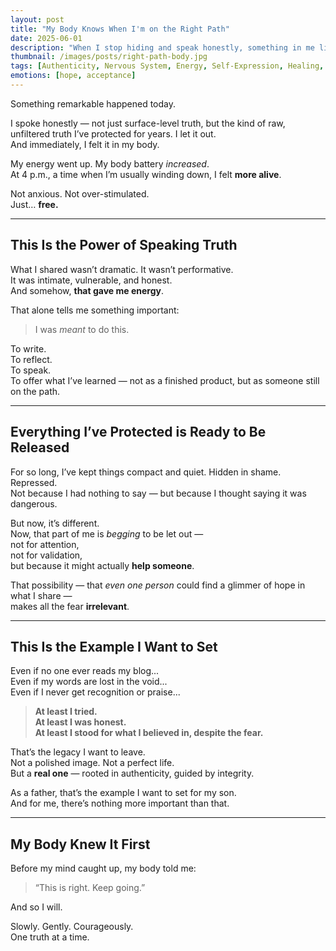 ```yaml
---
layout: post
title: "My Body Knows When I'm on the Right Path"
date: 2025-06-01
description: "When I stop hiding and speak honestly, something in me lights up. My energy rises. My nervous system settles. This is how I know I’m aligned."
thumbnail: /images/posts/right-path-body.jpg
tags: [Authenticity, Nervous System, Energy, Self-Expression, Healing, Integrity, Personal Growth, Fatherhood, Vulnerability]
emotions: [hope, acceptance]
---
```


Something remarkable happened today.

I spoke honestly — not just surface-level truth, but the kind of raw, unfiltered truth I’ve protected for years. I let it out.  
And immediately, I felt it in my body.

My energy went up. My body battery *increased*.  
At 4 p.m., a time when I’m usually winding down, I felt **more alive**.

Not anxious. Not over-stimulated.  
Just… **free.**

---

## This Is the Power of Speaking Truth

What I shared wasn’t dramatic. It wasn’t performative.  
It was intimate, vulnerable, and honest.  
And somehow, **that gave me energy**.

That alone tells me something important:

> I was *meant* to do this.

To write.  
To reflect.  
To speak.  
To offer what I’ve learned — not as a finished product, but as someone still on the path.

---

## Everything I’ve Protected is Ready to Be Released

For so long, I’ve kept things compact and quiet. Hidden in shame. Repressed.  
Not because I had nothing to say — but because I thought saying it was dangerous.

But now, it’s different.  
Now, that part of me is *begging* to be let out —  
not for attention,  
not for validation,  
but because it might actually **help someone**.

That possibility — that *even one person* could find a glimmer of hope in what I share —  
makes all the fear **irrelevant**.

---

## This Is the Example I Want to Set

Even if no one ever reads my blog...  
Even if my words are lost in the void...  
Even if I never get recognition or praise...

> **At least I tried.**  
> **At least I was honest.**  
> **At least I stood for what I believed in, despite the fear.**

That’s the legacy I want to leave.  
Not a polished image. Not a perfect life.  
But a **real one** — rooted in authenticity, guided by integrity.

As a father, that’s the example I want to set for my son.  
And for me, there’s nothing more important than that.

---

## My Body Knew It First

Before my mind caught up, my body told me:  
> “This is right. Keep going.”

And so I will.

Slowly. Gently. Courageously.  
One truth at a time.
